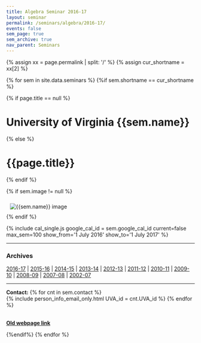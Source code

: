 ```yaml
---
title: Algebra Seminar 2016-17
layout: seminar
permalink: /seminars/algebra/2016-17/
events: false
sem_page: true
sem_archive: true
nav_parent: Seminars
---
```


{% assign xx = page.permalink | split: '/' %}
{% assign cur_shortname = xx[2] %}

{% for sem in site.data.seminars %}
{%if sem.shortname == cur_shortname %}

{% if page.title == null %}
  <h1 class="mt-2 mb-4">University of Virginia {{sem.name}}</h1>
{% else %}
  <h1 class="mt-2 mb-4">{{page.title}}</h1>
{% endif %}

{% if sem.image != null %}
  <div class="row">
    <div class="col-md-3">
      <img src="{{ sem.image | replace: '__SITE_URL__', site.url }}" style="max-width:100%;max-height:400px;height:auto;width:auto;padding:10px" alt="{{sem.name}} image" title="{{sem.name}} image"/>
    </div>
  </div>
{% endif %}

{% include cal_single.js google_cal_id = sem.google_cal_id current=false max_sem=100
show_from='1 July 2016'
show_to='1 July 2017' %}


<hr />
<h3 class="mb-3">Archives</h3>

[2016-17](/seminars/algebra/2016-17/) \|
[2015-16](/seminars/algebra/2015-16/) \|
[2014-15](/seminars/algebra/2014-15/) \|
[2013-14](/seminars/algebra/2013-14/) \|
[2012-13](/seminars/algebra/2012-13/) \|
[2011-12](/seminars/algebra/2011-12/) \|
[2010-11](/seminars/algebra/2010-11/) \|
[2009-10](/seminars/algebra/2009-10/) \|
[2008-09](/seminars/algebra/2008-09/) \|
[2007-08](/seminars/algebra/2007-08/) \|
[2002-07](/seminars/algebra/AlgSeminarOld/)

---

**Contact:** {% for cnt in sem.contact %}<br />{% include person_info_email_only.html UVA_id = cnt.UVA_id %} {% endfor %}

<br>**[Old webpage link]({{sem.webpage}})**

{%endif%}
{% endfor %}
